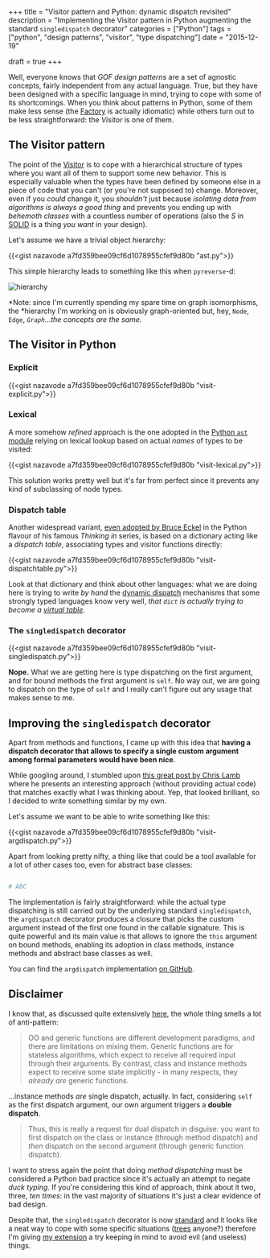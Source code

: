 +++
title = "Visitor pattern and Python: dynamic dispatch revisited"
description = "Implementing the Visitor pattern in Python augmenting the standard `singledispatch` decorator"
categories = ["Python"]
tags = ["python", "design patterns", "visitor", "type dispatching"]
date = "2015-12-19"

draft = true
+++

Well, everyone knows that *GOF design patterns* are a set of agnostic concepts,
fairly independent from any actual language. True, but they have been designed
with a specific language in mind, trying to cope with some of its shortcomings.
When you think about patterns in Python, some of them make less sense (the
[Factory][factory-pattern] is actually idiomatic) while others turn out to be
less straightforward: the *Visitor* is one of them.

## The Visitor pattern

The point of the [Visitor][visitor-pattern] is to cope with a hierarchical
structure of types where you want all of them to support some new behavior. This
is especially valuable when the types have been defined by someone else in a
piece of code that you can't (or you're not supposed to) change. Moreover, even
if you *could* change it, you *shouldn't* just because *isolating data from
algorithms is always a good thing* and prevents you ending up with *behemoth
classes* with a countless number of operations (also the *S* in [SOLID][SOLID]
is a thing *you want* in your design).

Let's assume we have a trivial object hierarchy:

{{<gist nazavode a7fd359bee09cf6d1078955cfef9d80b "ast.py">}}

This simple hierarchy leads to something like this when `pyreverse`-d:

![hierarchy](/images/visitor-ast-hierarchy.png)

*Note: since I'm currently spending my spare time on graph isomorphisms, the
*hierarchy I'm working on is obviously graph-oriented but, hey, `Node`, `Edge`,
*`Graph`...the concepts are the same.*

## The Visitor in Python

### Explicit

{{<gist nazavode a7fd359bee09cf6d1078955cfef9d80b "visit-explicit.py">}}

### Lexical

A more somehow *refined* approach is the one adopted in the [Python `ast`
module][visitor-python-ast] relying on lexical lookup based on actual *names* of
types to be visited:

{{<gist nazavode a7fd359bee09cf6d1078955cfef9d80b "visit-lexical.py">}}

This solution works pretty well but it's far from perfect since it prevents any
kind of subclassing of node types.

### Dispatch table

Another widespread variant, [even adopted by Bruce Eckel][visitor-python-eckel]
in the Python flavour of his famous *Thinking in* series, is based on a
dictionary acting like a *dispatch table*, associating types and visitor
functions directly:

{{<gist nazavode a7fd359bee09cf6d1078955cfef9d80b "visit-dispatchtable.py">}}

Look at that dictionary and think about other languages: what we are doing here
is trying to write *by hand* the [dynamic dispatch][dynamic-dispatch] mechanisms
that some strongly typed languages know very well, *that `dict` is actually
trying to become a [virtual table][cpp-vtable]*.


### The `singledispatch` decorator

{{<gist nazavode a7fd359bee09cf6d1078955cfef9d80b "visit-singledispatch.py">}}

**Nope.** What we are getting here is type dispatching on the first argument,
and for bound methods the first argument is `self`. No way out, we are going
to dispatch on the type of `self` and I really can't figure out any usage that
makes sense to me.

## Improving the `singledispatch` decorator

Apart from methods and functions, I came up with this idea that **having a
dispatch decorator that allows to specify a single custom argument among formal
parameters would have been nice**.

While googling around, I stumbled upon [this great post by Chris
Lamb][chris-lamb-dispatchon] where he presents an interesting approach (without
providing actual code) that matches exactly what I was thinking about. Yep, that
looked brilliant, so I decided to write something similar by my own.

Let's assume we want to be able to write something like this:

{{<gist nazavode a7fd359bee09cf6d1078955cfef9d80b "visit-argdispatch.py">}}

Apart from looking pretty nifty, a thing like that could be a tool available for
a lot of other cases too, even for abstract base classes:

```python

# ABC

```

The implementation is fairly straightforward: while the actual type dispatching
is still carried out by the underlying standard `singledispatch`, the
`argdispatch` decorator produces a closure that picks the custom argument
instead of the first one found in the callable signature. This is quite powerful
and its main value is that allows to ignore the `this` argument on bound
methods, enabling its adoption in class methods, instance methods and abstract
base classes as well.

You can find the `argdispatch` implementation [on GitHub][argdispatch-github].

## Disclaimer

I know that, as discussed quite extensively [here][abc-support], the whole thing
smells a lot of anti-pattern:

> OO and generic functions are different development paradigms,
> and there are limitations on mixing them. Generic functions are for
> stateless algorithms, which expect to receive all required input
> through their arguments. By contrast, class and instance methods
> expect to receive some state implicitly - in many respects, they
> *already are* generic functions.

...instance methods *are* single dispatch, actually. In fact, considering `self`
as the first dispatch argument, our own argument triggers a **double dispatch**.

> Thus, this is really a request for dual dispatch in disguise: you want
> to first dispatch on the class or instance (through method dispatch)
> and *then* dispatch on the second argument (through generic function
> dispatch).

I want to stress again the point that doing *method dispatching* must be
considered a Python bad practice since it's actually an attempt to negate *duck
typing*. If you're considering this kind of approach, think about it two, three,
*ten times*: in the vast majority of situations it's just a clear evidence of
bad design.

Despite that, the `singledispatch` decorator is now [standard][singledispatch]
and it looks like a neat way to cope with some specific situations
([trees](https://en.wikipedia.org/wiki/Abstract_syntax_tree) anyone?) therefore
I'm giving [my extension][argdispatch-github] a try keeping in mind to avoid
evil (and useless) things.

[factory-pattern]: https://sourcemaking.com/design_patterns/factory_method
[visitor-pattern]: https://sourcemaking.com/design_patterns/visitor
[SOLID]: https://en.wikipedia.org/wiki/SOLID_(object-oriented_design)
[cpp-vtable]: https://en.wikipedia.org/wiki/Virtual_method_table
[dynamic-dispatch]: https://en.wikipedia.org/wiki/Dynamic_dispatch
[multiple-dispatch]: https://en.wikipedia.org/wiki/Multiple_dispatch
[visitor-python-eckel]: http://python-3-patterns-idioms-test.readthedocs.org/en/latest/Visitor.html
[visitor-python-ast]: https://docs.python.org/3.5/library/ast.html#ast.NodeVisitor
[abc-support]: http://code.activestate.com/lists/python-dev/122554/
[dict-dispatch]: http://codereview.stackexchange.com/questions/7433/dictionary-based-dispatch-in-python-with-multiple-parameters
[chris-lamb-dispatchon]: https://chris-lamb.co.uk/posts/visitor-pattern-in-python
[singledispatch]: https://docs.python.org/3/library/functools.html#functools.singledispatch
[argdispatch-github]: https://github.com/nazavode/argdispatch

